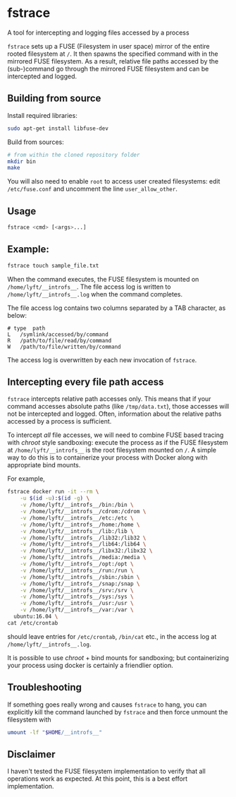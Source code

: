 fstrace
========

A tool for intercepting and logging files accessed by a process

`fstrace` sets up a FUSE (Filesystem in user space) mirror of the entire
rooted filesystem at `/`. It then spawns the specified command with in the
mirrored FUSE filesystem. As a result, relative file paths accessed by the
(sub-)command go through the mirrored FUSE filesystem and can be
intercepted and logged.


Building from source
--------------------
Install required libraries:
```sh
sudo apt-get install libfuse-dev
```
Build from sources:
```sh
# from within the cloned repository folder
mkdir bin
make
```
You will also need to enable `root` to access user created filesystems: edit
`/etc/fuse.conf` and uncomment the line `user_allow_other`.


Usage
-----
```sh
fstrace <cmd> [<args>...]
```

## Example:
```sh
fstrace touch sample_file.txt
```
When the command executes, the FUSE filesystem is mounted on
`/home/lyft/__introfs__`. The file access log is written to
`/home/lyft/__introfs__.log` when the command completes.

The file access log contains two columns separated by a TAB character, as below:
```tsv
# type	path
L	/symlink/accessed/by/command
R	/path/to/file/read/by/command
W	/path/to/file/written/by/command
```

The access log is overwritten by each new invocation of `fstrace`.


Intercepting every file path access
-----------------------------------
`fstrace` intercepts relative path accesses only. This means that if your
command accesses absolute paths (like `/tmp/data.txt`), those accesses will not
be intercepted and logged. Often, information about the relative paths accessed
by a process is sufficient.

To intercept *all* file accesses, we will need to combine FUSE based tracing
with *chroot* style sandboxing: execute the process as if the FUSE filesystem
at `/home/lyft/__introfs__` is the root filesystem mounted on `/`. A simple
way to do this is to containerize your process with Docker along with
appropriate bind mounts.

For example,
```sh
fstrace docker run -it --rm \
    -u $(id -u):$(id -g) \
    -v /home/lyft/__introfs__/bin:/bin \
    -v /home/lyft/__introfs__/cdrom:/cdrom \
    -v /home/lyft/__introfs__/etc:/etc \
    -v /home/lyft/__introfs__/home:/home \
    -v /home/lyft/__introfs__/lib:/lib \
    -v /home/lyft/__introfs__/lib32:/lib32 \
    -v /home/lyft/__introfs__/lib64:/lib64 \
    -v /home/lyft/__introfs__/libx32:/libx32 \
    -v /home/lyft/__introfs__/media:/media \
    -v /home/lyft/__introfs__/opt:/opt \
    -v /home/lyft/__introfs__/run:/run \
    -v /home/lyft/__introfs__/sbin:/sbin \
    -v /home/lyft/__introfs__/snap:/snap \
    -v /home/lyft/__introfs__/srv:/srv \
    -v /home/lyft/__introfs__/sys:/sys \
    -v /home/lyft/__introfs__/usr:/usr \
    -v /home/lyft/__introfs__/var:/var \
  ubuntu:16.04 \
cat /etc/crontab
```
should leave entries for `/etc/crontab`, `/bin/cat` etc., in the access log at
`/home/lyft/__introfs__.log`.

It is possible to use *chroot* + bind mounts for sandboxing; but containerizing
your process using docker is certainly a friendlier option.


Troubleshooting
---------------
If something goes really wrong and causes `fstrace` to hang, you can explicitly
kill the command launched by `fstrace` and then force unmount the filesystem
with
```sh
umount -lf "$HOME/__introfs__"
```


Disclaimer
----------
I haven't tested the FUSE filesystem implementation to verify that all
operations work as expected. At this point, this is a best effort
implementation.
